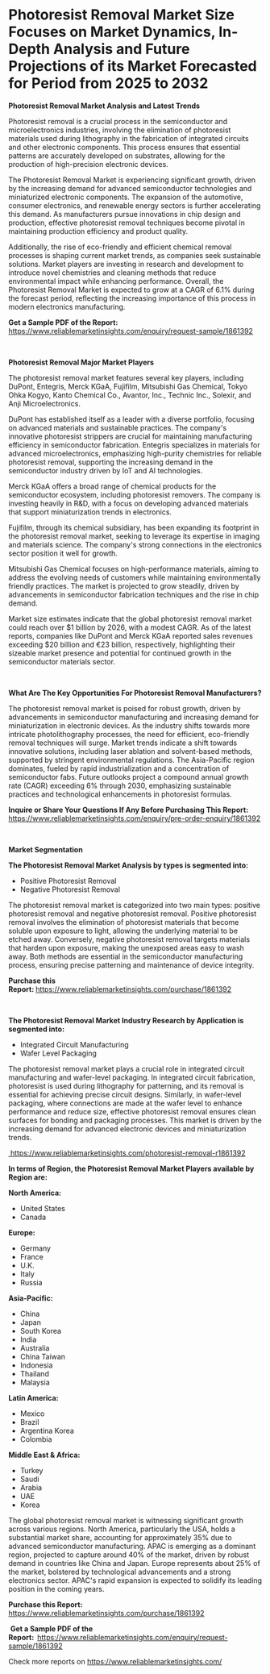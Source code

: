 <p><h1>Photoresist Removal Market Size Focuses on Market Dynamics, In-Depth Analysis and Future Projections of its Market Forecasted for Period from 2025 to 2032</h1></p><p><strong>Photoresist Removal Market Analysis and Latest Trends</strong></p>
<p><p>Photoresist removal is a crucial process in the semiconductor and microelectronics industries, involving the elimination of photoresist materials used during lithography in the fabrication of integrated circuits and other electronic components. This process ensures that essential patterns are accurately developed on substrates, allowing for the production of high-precision electronic devices.</p><p>The Photoresist Removal Market is experiencing significant growth, driven by the increasing demand for advanced semiconductor technologies and miniaturized electronic components. The expansion of the automotive, consumer electronics, and renewable energy sectors is further accelerating this demand. As manufacturers pursue innovations in chip design and production, effective photoresist removal techniques become pivotal in maintaining production efficiency and product quality.</p><p>Additionally, the rise of eco-friendly and efficient chemical removal processes is shaping current market trends, as companies seek sustainable solutions. Market players are investing in research and development to introduce novel chemistries and cleaning methods that reduce environmental impact while enhancing performance. Overall, the Photoresist Removal Market is expected to grow at a CAGR of 6.1% during the forecast period, reflecting the increasing importance of this process in modern electronics manufacturing.</p></p>
<p><strong>Get a Sample PDF of the Report:&nbsp;</strong> <a href="https://www.reliablemarketinsights.com/enquiry/request-sample/1861392?utm_campaign=3167&utm_medium=2&utm_source=Github&utm_content=ia&utm_term=06042025&utm_id=photoresist-removal">https://www.reliablemarketinsights.com/enquiry/request-sample/1861392</a></p>
<p>&nbsp;</p>
<p><strong>Photoresist Removal Major Market Players</strong></p>
<p><p>The photoresist removal market features several key players, including DuPont, Entegris, Merck KGaA, Fujifilm, Mitsubishi Gas Chemical, Tokyo Ohka Kogyo, Kanto Chemical Co., Avantor, Inc., Technic Inc., Solexir, and Anji Microelectronics. </p><p>DuPont has established itself as a leader with a diverse portfolio, focusing on advanced materials and sustainable practices. The company's innovative photoresist strippers are crucial for maintaining manufacturing efficiency in semiconductor fabrication. Entegris specializes in materials for advanced microelectronics, emphasizing high-purity chemistries for reliable photoresist removal, supporting the increasing demand in the semiconductor industry driven by IoT and AI technologies.</p><p>Merck KGaA offers a broad range of chemical products for the semiconductor ecosystem, including photoresist removers. The company is investing heavily in R&D, with a focus on developing advanced materials that support miniaturization trends in electronics. </p><p>Fujifilm, through its chemical subsidiary, has been expanding its footprint in the photoresist removal market, seeking to leverage its expertise in imaging and materials science. The company's strong connections in the electronics sector position it well for growth.</p><p>Mitsubishi Gas Chemical focuses on high-performance materials, aiming to address the evolving needs of customers while maintaining environmentally friendly practices. The market is projected to grow steadily, driven by advancements in semiconductor fabrication techniques and the rise in chip demand.</p><p>Market size estimates indicate that the global photoresist removal market could reach over $1 billion by 2026, with a modest CAGR. As of the latest reports, companies like DuPont and Merck KGaA reported sales revenues exceeding $20 billion and €23 billion, respectively, highlighting their sizeable market presence and potential for continued growth in the semiconductor materials sector.</p></p>
<p>&nbsp;</p>
<p><strong>What Are The Key Opportunities For Photoresist Removal Manufacturers?</strong></p>
<p><p>The photoresist removal market is poised for robust growth, driven by advancements in semiconductor manufacturing and increasing demand for miniaturization in electronic devices. As the industry shifts towards more intricate photolithography processes, the need for efficient, eco-friendly removal techniques will surge. Market trends indicate a shift towards innovative solutions, including laser ablation and solvent-based methods, supported by stringent environmental regulations. The Asia-Pacific region dominates, fueled by rapid industrialization and a concentration of semiconductor fabs. Future outlooks project a compound annual growth rate (CAGR) exceeding 6% through 2030, emphasizing sustainable practices and technological enhancements in photoresist formulas.</p></p>
<p><strong>Inquire or Share Your Questions If Any Before Purchasing This Report:</strong> <a href="https://www.reliablemarketinsights.com/enquiry/pre-order-enquiry/1861392?utm_campaign=3167&utm_medium=2&utm_source=Github&utm_content=ia&utm_term=06042025&utm_id=photoresist-removal">https://www.reliablemarketinsights.com/enquiry/pre-order-enquiry/1861392</a></p>
<p>&nbsp;</p>
<p><strong>Market Segmentation</strong></p>
<p><strong>The Photoresist Removal Market Analysis by types is segmented into:</strong></p>
<p><ul><li>Positive Photoresist Removal</li><li>Negative Photoresist Removal</li></ul></p>
<p><p>The photoresist removal market is categorized into two main types: positive photoresist removal and negative photoresist removal. Positive photoresist removal involves the elimination of photoresist materials that become soluble upon exposure to light, allowing the underlying material to be etched away. Conversely, negative photoresist removal targets materials that harden upon exposure, making the unexposed areas easy to wash away. Both methods are essential in the semiconductor manufacturing process, ensuring precise patterning and maintenance of device integrity.</p></p>
<p><strong>Purchase this Report:&nbsp;</strong><a href="https://www.reliablemarketinsights.com/purchase/1861392?utm_campaign=3167&utm_medium=2&utm_source=Github&utm_content=ia&utm_term=06042025&utm_id=photoresist-removal">https://www.reliablemarketinsights.com/purchase/1861392</a></p>
<p>&nbsp;</p>
<p><strong>The Photoresist Removal Market Industry Research by Application is segmented into:</strong></p>
<p><ul><li>Integrated Circuit Manufacturing</li><li>Wafer Level Packaging</li></ul></p>
<p><p>The photoresist removal market plays a crucial role in integrated circuit manufacturing and wafer-level packaging. In integrated circuit fabrication, photoresist is used during lithography for patterning, and its removal is essential for achieving precise circuit designs. Similarly, in wafer-level packaging, where connections are made at the wafer level to enhance performance and reduce size, effective photoresist removal ensures clean surfaces for bonding and packaging processes. This market is driven by the increasing demand for advanced electronic devices and miniaturization trends.</p></p>
<p><a href="https://www.reliablemarketinsights.com/photoresist-removal-r1861392?utm_campaign=3167&utm_medium=2&utm_source=Github&utm_content=ia&utm_term=06042025&utm_id=photoresist-removal">&nbsp;https://www.reliablemarketinsights.com/photoresist-removal-r1861392</a></p>
<p><strong>In terms of Region, the Photoresist Removal Market Players available by Region are:</strong></p>
<p>
    <p> <strong> North America: </strong>
        <ul>
            <li>United States</li>
            <li>Canada</li>
        </ul>
        </p> 
    <p> <strong> Europe: </strong>
        <ul>
            <li>Germany</li>
            <li>France</li>
            <li>U.K.</li>
            <li>Italy</li>
            <li>Russia</li>
        </ul>
        </p> 
    <p> <strong> Asia-Pacific: </strong>
        <ul>
            <li>China</li>
            <li>Japan</li>
            <li>South Korea</li>
            <li>India</li>
            <li>Australia</li>
            <li>China Taiwan</li>
            <li>Indonesia</li>
            <li>Thailand</li>
            <li>Malaysia</li>
        </ul>
        </p> 
    <p> <strong> Latin America: </strong>
        <ul>
            <li>Mexico</li>
            <li>Brazil</li>
            <li>Argentina Korea</li>
            <li>Colombia</li>
        </ul>
        </p> 
    <p> <strong> Middle East & Africa: </strong>
        <ul>
            <li>Turkey</li>
            <li>Saudi</li>
            <li>Arabia</li>
            <li>UAE</li>
            <li>Korea</li>
        </ul>
    </p>
    </p>
<p><p>The global photoresist removal market is witnessing significant growth across various regions. North America, particularly the USA, holds a substantial market share, accounting for approximately 35% due to advanced semiconductor manufacturing. APAC is emerging as a dominant region, projected to capture around 40% of the market, driven by robust demand in countries like China and Japan. Europe represents about 25% of the market, bolstered by technological advancements and a strong electronics sector. APAC's rapid expansion is expected to solidify its leading position in the coming years.</p></p>
<p><strong>Purchase this Report: </strong><a href="https://www.reliablemarketinsights.com/purchase/1861392?utm_campaign=3167&utm_medium=2&utm_source=Github&utm_content=ia&utm_term=06042025&utm_id=photoresist-removal">https://www.reliablemarketinsights.com/purchase/1861392</a></p>
<p>&nbsp;<strong>Get a Sample PDF of the Report:&nbsp;&nbsp;</strong><a href="https://www.reliablemarketinsights.com/enquiry/request-sample/1861392?utm_campaign=3167&utm_medium=2&utm_source=Github&utm_content=ia&utm_term=06042025&utm_id=photoresist-removal">https://www.reliablemarketinsights.com/enquiry/request-sample/1861392</a></p>
<p><strong></strong></p>
<p>Check more reports on <a href="https://www.reliablemarketinsights.com/?utm_campaign=3167&utm_medium=2&utm_source=Github&utm_content=ia&utm_term=06042025&utm_id=photoresist-removal">https://www.reliablemarketinsights.com/</a></p>